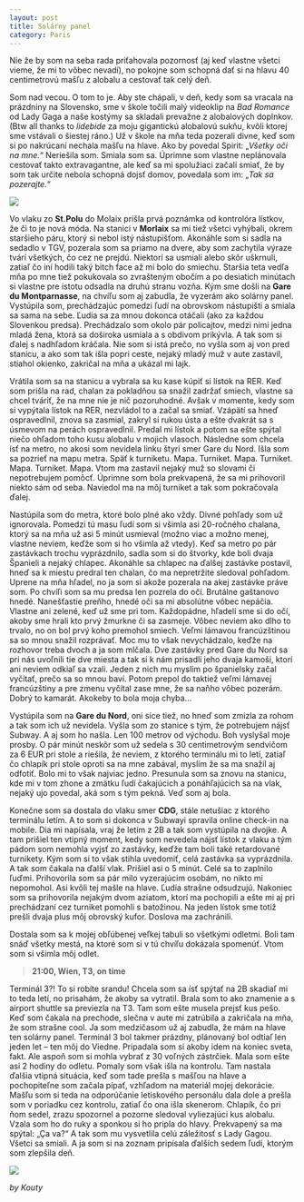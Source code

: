```yaml
---
layout: post
title: Solárny panel
category: Paris
---
```


Nie že by som na seba rada priťahovala pozornosť (aj keď vlastne všetci vieme, že mi to vôbec nevadí), no pokojne som schopná dať si na hlavu 40 centimetrovú mašľu z alobalu a cestovať tak celý deň.
<!--more-->

Som nad vecou. O tom to je. Aby ste chápali, v deň, kedy som sa vracala na prázdniny na Slovensko, sme v škole točili malý videoklip na *Bad Romance* od Lady Gaga a naše kostýmy sa skladali prevažne z alobalových doplnkov. (Btw all thanks to *lidebide* za moju gigantickú alobalovú sukňu, kvôli ktorej sme vstávali o šiestej ráno.) Už v škole na mňa teda  pozerali divne, keď som si po nakrúcaní nechala mašľu na hlave. Ako by povedal Spirit: „*Všetky oči na mne.*“ Neriešila som. Smiala som sa. Úprimne som vlastne neplánovala cestovať takto extravagantne, ale keď sa mi spolužiaci začali smiať, že by som tak určite nebola schopná dojsť domov, povedala som im: „*Tak sa pozerajte.*“

![](https://www.dropbox.com/s/xffafnh6ldjsnpt/2015-12-18%2001.54.19%201.jpg?dl=1)

Vo vlaku zo **St.Polu** do Molaix prišla prvá poznámka od kontrolóra lístkov, že či to je nová móda. Na stanici v **Morlaix** sa mi tiež všetci vyhýbali, okrem staršieho páru, ktorý si nebol istý nástupišťom. Akonáhle som si sadla na sedadlo v TGV, pozerala som sa priamo na dvere, aby som zachytila výraze tvárí všetkých, čo cez ne prejdú. Niektorí sa usmiali alebo skôr uškrnuli, zatiaľ čo iní hodili taký bitch face až mi bolo do smiechu. Staršia teta vedľa mňa po mne tiež pokukovala so zvrašteným obočím a po desiatich minútach si vlastne pre istotu odsadla na druhú stranu vozňa. Kým sme došli na **Gare du Montparnasse**, na chvíľu som aj zabudla, že vyzerám ako solárny panel. Vystúpila som, prechádzajúc pomedzi ľudí na obrovskom nástupišti a smiala sa sama na sebe. Ľudia sa za mnou dokonca otáčali (ako za každou Slovenkou predsa). Prechádzalo som okolo pár policajtov, medzi nimi jedna mladá žena, ktorá sa doširoka usmiala a s obdivom prikývla. A tak som si ďalej s nadhľadom kráčala. Nie som si istá prečo, no vyšla som aj von pred stanicu, a ako som tak išla popri ceste, nejaký mladý muž v aute zastavil, stiahol okienko, zakričal na mňa a ukázal mi lajk.

Vrátila som sa na stanicu a vybrala sa ku kase kúpiť si lístok na RER. Keď som prišla na rad, chalan za pokladňou sa snažil zadržať smiech, vlastne sa chcel tváriť, že na mne nie je nič pozoruhodné. Avšak v momente, kedy som si vypýtala lístok na RER, nezvládol to a začal sa smiať. Vzápätí sa hneď ospravedlnil, znova sa zasmial, zakryl si rukou ústa a ešte dvakrát sa s úsmevom na perách ospravedlnil. Predal mi lístok a potom sa ešte spýtal niečo ohľadom toho kusu alobalu v mojich vlasoch. Následne som chcela ísť na metro, no akosi som nevidela linku štyri smer Gare du Nord. Išla som sa pozrieť na mapu metra. Späť k turniketu. Mapa. Turniket. Mapa. Turniket. Mapa. Turniket. Mapa. Vtom ma zastavil nejaký muž so slovami či nepotrebujem pomôcť. Úprimne som bola prekvapená, že sa mi prihovoril niekto sám od seba. Naviedol ma na môj turniket a tak som pokračovala ďalej.

Nastúpila som do metra, ktoré bolo plné ako vždy. Divné pohľady som už ignorovala. Pomedzi tú masu ľudí som si všimla asi 20-ročného chalana, ktorý sa na mňa už asi 5 minút usmieval (možno viac a možno menej, vlastne neviem, keďže som si ho všimla až vtedy). Keď sa metro po pár zastávkach trochu vyprázdnilo, sadla som si do štvorky, kde boli dvaja Španieli a nejaký chlapec. Akonáhle sa chlapec na ďalšej zastávke postavil, hneď sa k miestu predral ten chalan, čo ma nepretržite sledoval pohľadom. Uprene na mňa hľadel, no ja som si akože pozerala na akej zastávke práve som. Po chvíľi som sa mu predsa len pozrela do očí. Brutálne gaštanovo hnedé. Nanešťastie preňho, hnedé oči sa mi absolútne vôbec nepáčia. Vlastne ani zelené, keď už sme pri tom. Každopádne, hľadeli sme si do očí, akoby sme hrali kto prvý žmurkne či sa zasmeje. Vôbec neviem ako dlho to trvalo, no on bol prvý koho premohol smiech. Veľmi lámavou francúzštinou sa so mnou snažil rozprávať. Moc mu to však nevychádzalo, keďže na rozhovor treba dvoch a ja som mlčala. Dve zastávky pred Gare du Nord sa pri nás uvoľnili tie dve miesta a tak si k nám prisadli jeho dvaja kamoši, ktorí ani neviem odkiaľ sa vzali. Jeden z nich mu myslím po španielsky začal vyčítať, prečo sa so mnou baví. Potom prepol do taktiež veľmi lámavej francúzštiny a pre zmenu vyčítal zase mne, že sa naňho vôbec pozerám. Dobrý to kamarát. Akokeby to bola moja chyba...

Vystúpila som na **Gare du Nord**, oni síce tiež, no hneď som zmizla za rohom a tak som ich už nevidela. Vyšla som zo stanice s tým, že potrebujem nájsť Subway. A aj som ho našla. Len 100 metrov od východu. Boh vyslyšal moje prosby. O pár minút neskôr som už sedela s 30 centimetrovým sendvičom za 6 EUR pri stole a riešila, že neviem, z ktorého terminálu mi to letí, zatiaľ čo chlapík pri stole oproti sa na mne zabával, myslím že sa ma snažil aj odfotiť. Bolo mi to však najviac jedno. Presunula som sa znovu na stanicu, kde mi v tom zhone a zmätku ľudí čakajúcich a ponáhľajúcich sa na vlak, nejaký ujo povedal, aká som s tým pekná. Veď som aj bola.

Konečne som sa dostala do vlaku smer **CDG**, stále netušiac z ktorého terminálu letím. A to som si dokonca v Subwayi spravila online check-in na mobile. Dia mi napísala, vraj že letím z 2B a tak som vystúpila na dvojke. A tam prišiel ten vtipný moment, kedy som nevedela nájsť lístok z vlaku a tým pádom som nemohla vyjsť zo zastávky, keďže tam boli také retardované turnikety. Kým som si to však stihla uvedomiť, celá zastávka sa vyprázdnila. A tak som čakala na ďalší vlak. Prišiel asi o 5 minút. Celé sa to zaplnilo ľuďmi. Prihovorila som sa pár milo vyzerajúcim osobám, no nikto mi nepomohol. Asi kvôli tej mašle na hlave. Ľudia strašne odsudzujú. Nakoniec som sa prihovorila nejakým dvom aziatom, ktorí ma pochopili a ešte mi aj pri prechádzaní cez turniket pomohli s batožinou. Na jeden lístok sme totiž prešli dvaja plus môj obrovský kufor. Doslova ma zachránili.

Dostala som sa k mojej obľúbenej veľkej tabuli so všetkými odletmi. Boli tam snáď všetky mestá, na ktoré som si v tú chvíľu dokázala spomenúť. Vtom som si všimla môj odlet.

>**21:00, Wien, T3, on time**

Terminál 3?! To si robíte srandu! Chcela som sa ísť spýtať na 2B skadiaľ mi to teda letí, no prisahám, že akoby sa vytratil. Brala som to ako znamenie a s airport shuttle sa previezla na T3. Tam som ešte musela prejsť kus pešo. Keď som čakala na prechode, slečna v aute mi zatrúbila a zakričala na mňa, že som strašne cool. Ja som medzičasom už aj zabudla, že mám na hlave ten solárny panel. Terminál 3 bol takmer prázdny, plánovaný bol odtiaľ len jeden let – ten môj do Viedne. Pripadala som si akoby idem na koniec sveta, fakt. Ale aspoň som si mohla vybrať z 30 voľných zástrčiek. Mala som ešte asi 2 hodiny do odletu. Pomaly som však išla na kontrolu. Tam nastala ďalšia vtipná situácia, keď som tade prešla s mašľou na hlave a pochopiteľne som začala pípať, vzhľadom na materiál mojej dekorácie. Mašľu som si teda na odporúčanie letiskového personálu dala dole a prešla som v poriadku cez kontrolu, zatiaľ čo ona išla skenerom. Chlapík, čo pri ňom sedel, zrazu spozornel a pozorne sledoval vyliezajúci kus alobalu. Vzala som ho do ruky a sponkou si ho pripla do hlavy. Prekvapený sa ma spýtal: „Ça va?“ A tak som mu vysvetlila celú záležitosť s Lady Gagou. Všetci sa smiali. A ja som si na zoznam pripísala ďalších sedem ľudí, ktorým som zlepšila deň.

![](https://www.dropbox.com/s/5o6bwzbl1wbeega/2016-03-28%2003.11.23%201.jpg?dl=1)

*by Kouty*

